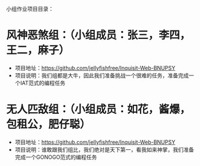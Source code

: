 小组作业项目目录：

# 风神恶煞组：（小组成员：张三，李四，王二，麻子）
* 项目地址：https://github.com/jellyfishfree/Inquisit-Web-BNUPSY
* 项目说明：我们组都是大牛，因此我们准备挑战一个很难的任务，准备完成一个IAT范式的编程任务


# 无人匹敌组：（小组成员：如花，酱爆，包租公，肥仔聪）
* 项目地址：https://github.com/jellyfishfree/Inquisit-Web-BNUPSY
* 项目说明：谁敢跟我们组比，我们绝对是天下第一，看我如来神掌，我们准备完成一个GONOGO范式的编程任务
